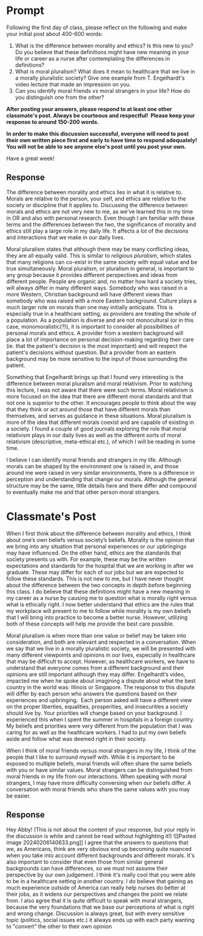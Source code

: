 # Prompt 
Following the first day of class, please reflect on the following and make your initial post about 400-600 words:

1. What is the difference between morality and ethics? Is this new to you? Do you believe that these definitions might have new meaning in your life or career as a nurse after contemplating the differences in definitions?
2. What is moral pluralism? What does it mean to healthcare that we live in a morally pluralistic society? Give one example from T. Engelhardt's video lecture that made an impression on you. 
2. Can you identify moral friends vs moral strangers in your life? How do you distinguish one from the other?

**After posting your answers, please respond to at least one other classmate's post. Always be courteous and respectful!  Please keep your response to around 150-200 words.**

**In order to make this discussion successful, everyone will need to post their own written piece first and early to have time to respond adequately! You will not be able to see anyone else's post until you post your own.**

Have a great week!
## Response
The difference between morality and ethics lies in what it is relative to. Morals are relative to the person, your self, and ethics are relative to the society or discipline that it applies to. Discussing the difference between morals and ethics are not very new to me, as we've learned this in my time in OR and also with personal research. Even though I am familiar with these terms and the differences between the two, the significance of morality and ethics still play a large role in my daily life. It affects a lot of the decisions and interactions that we make in our daily lives. 

Moral pluralism states that although there may be many conflicting ideas, they are all equally valid. This is similar to *religious pluralism*, which states that many religions can co-exist in the same society with equal value and be true simultaneously. Moral pluralism, or pluralism in general, is important to any group because it provides different perspectives and ideas from different people. People are organic and, no matter how hard a society tries, will always differ in many different ways. 
Somebody who was raised in a more Western, Christian background will have different views than somebody who was raised with a more Eastern background. Culture plays a much larger role on morals than one may initially anticipate. 
This is especially true in a healthcare setting, as providers are treating the whole of a population. As a population is diverse and are not monocultural (or in this case, monomoralistic(?)), it is important to consider all possibilities of personal morals and ethics. A provider from a western background will place a lot of importance on personal decision-making regarding their care (ie. that the patient's decision is the most important) and will respect the patient's decisions without question. But a provider from an eastern background may be more sensitive to the input of those surrounding the patient. 

Something that Engelhardt brings up that I found very interesting is the difference between moral pluralism and moral relativism. Prior to watching this lecture, I was not aware that there were such terms. Moral relativism is more focused on the idea that there are different moral standards and that not one is superior to the other. It encourages people to think about the way that they think or act around those that have different morals than themselves, and serves as guidance in these situations. Moral pluralism is more of the idea that different morals coexist and are capable of existing in a society. I found a couple of good journals exploring the role that moral relativism plays in our daily lives as well as the different sorts of moral relativism (descriptive, meta-ethical etc.), of which I will be reading in some time. 

I believe I can identify moral friends and strangers in my life. Although morals can be shaped by the environment one is raised in, and those around me were raised in very similar environments, there is a difference in perception and understanding that change our morals. Although the general structure may be the same, little details here and there differ and compound to eventually make me and that other person moral strangers. 
# Classmate's Post
When I first think about the difference between morality and ethics, I think about one’s own beliefs versus society’s beliefs. Morality is the opinion that we bring into any situation that personal experiences or our upbringings may have influenced. On the other hand, ethics are the standards that society presents us with. For example, these may be the written expectations and standards for the hospital that we are working in after we graduate. These may differ for each of our jobs but we are expected to follow these standards. This is not new to me, but I have never thought about the difference between the two concepts in depth before beginning this class. I do believe that these definitions might have a new meaning in my career as a nurse by causing me to question what is morally right versus what is ethically right. I now better understand that ethics are the rules that my workplace will present to me to follow while morality is my own beliefs that I will bring into practice to become a better nurse. However, utilizing both of these concepts will help me provide the best care possible.

Moral pluralism is when more than one value or belief may be taken into consideration, and both are relevant and respected in a conversation. When we say that we live in a morally pluralistic society, we will be presented with many different viewpoints and opinions in our lives, especially in healthcare that may be difficult to accept. However, as healthcare workers, we have to understand that everyone comes from a different background and their opinions are still important although they may differ. Engelhardt’s video, impacted me when he spoke about imagining a dispute about what the best country in the world was: Illinois or Singapore. The response to this dispute will differ by each person who answers the questions based on their experiences and upbringing.  Each person asked will have a different view on the proper liberties, equalities, prosperities, and insecurities a society should live by. Your priorities will change based on your background. I experienced this when I spent the summer in hospitals in a foreign country. My beliefs and priorities were very different from the population that I was caring for as well as the healthcare workers. I had to put my own beliefs aside and follow what was deemed right in their society.

When I think of moral friends versus moral strangers in my life, I think of the people that I like to surround myself with. While it is important to be exposed to multiple beliefs, moral friends will often share the same beliefs with you or have similar values. Moral strangers can be distinguished from moral friends in my life from our interactions. When speaking with moral strangers, I may have more difficulty conversing when our beliefs differ. A conversation with moral friends who share the same values with you may be easier.
## Response 
Hey Abby! (This is not about the content of your response, but your reply in the discussion is white and cannot be read without highlighting it!) ![[Pasted image 20240206140633.png]]
I agree that the answers to questions that we, as Americans, think are very obvious end up becoming quite nuanced when you take into account different backgrounds and different morals. It's also important to consider that even those from similar general backgrounds can have differences, so we must not assume their perspective by our own judgement. I think it's really cool that you were able to be in a healthcare setting in another country. I do believe that gaining as much experience outside of America can really help nurses do better at their jobs, as it widens our perspectives and changes the point we relate from. I also agree that it is quite difficult to speak with moral strangers, because the very foundations that we base our perceptions of what is right and wrong change. Discussion is always great, but with every sensitive topic (politics, social issues etc.) it always ends up with each party wanting to "convert" the other to their own opinion